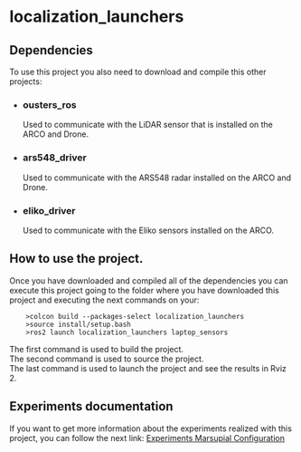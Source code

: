 localization_launchers
================
Dependencies
---
To use this project you also need to download and compile this other projects:

* ### ousters_ros
    Used to communicate with the LiDAR sensor that is installed on the ARCO and Drone.
*  ### ars548_driver
    Used to communicate with the ARS548 radar installed on the ARCO and Drone.
* ### eliko_driver
    Used to communicate with the Eliko sensors installed on the ARCO.

How to use the project.
---
Once you have downloaded and compiled all of the dependencies you can execute this project going to the folder where you have downloaded this project and executing the next commands on your:
```
    >colcon build --packages-select localization_launchers
    >source install/setup.bash
    >ros2 launch localization_launchers laptop_sensors
```
The first command is used to build the project.\
The second command is used to source the project.\
The last command is used to launch the project and see the results in Rviz 2.


Experiments documentation 
---
If you want to get more information about the experiments realized with this project, you can follow the next link: [Experiments Marsupial Configuration](https://docs.google.com/document/d/1jQ7N1CK2vOdJybZ5vmochrZxTnYxCDIC2Sx_NMG0A0g/edit?usp=sharing)